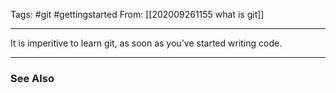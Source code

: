 Tags: #git #gettingstarted 
From: [[202009261155 what is git]]

---
It is imperitive to learn git, as soon as you've started writing code. 

---
### See Also

